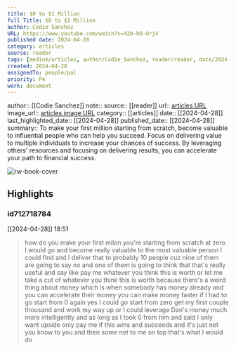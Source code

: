 ```yaml
---
title: $0 to $1 Million
full Title: $0 to $1 Million
author: Codie Sanchez
URL: https://www.youtube.com/watch?v=420-hD-Orj4
published date: 2024-04-28
category: articles
source: reader
tags: [medium/articles, author/Codie_Sanchez, reader/reader, date/2024-04-28, area/reader]
created: 2024-04-28
assignedTo: people/pal
priority: P4
work: document
---
```

author:: [[Codie Sanchez]]
note:: 
source:: [[reader]]
url:: [articles URL](https://www.youtube.com/watch?v=420-hD-Orj4)
image_url:: [articles image URL](https://i.ytimg.com/vi/420-hD-Orj4/maxresdefault.jpg?sqp=-oaymwEoCIAKENAF8quKqQMcGADwAQH4AbYIgAKAD4oCDAgAEAEYZSBWKEswDw==&rs=AOn4CLBDJeoW5Z7SgOju9XKrMpqDmNSUoQ)
category:: [[articles]]
date:: [[2024-04-28]]
last_highlighted_date:: [[2024-04-28]]
published_date:: [[2024-04-28]]
summary:: To make your first million starting from scratch, become valuable to influential people who can help you succeed. Focus on delivering value to multiple individuals to increase your chances of success. By leveraging others' resources and focusing on delivering results, you can accelerate your path to financial success.


![rw-book-cover](https://i.ytimg.com/vi/420-hD-Orj4/maxresdefault.jpg?sqp=-oaymwEoCIAKENAF8quKqQMcGADwAQH4AbYIgAKAD4oCDAgAEAEYZSBWKEswDw==&rs=AOn4CLBDJeoW5Z7SgOju9XKrMpqDmNSUoQ)

## Highlights
### id712718784
[[2024-04-28]] 18:51
> how do you make your first milon you're starting from scratch at zero I would go and become really valuable to the most valuable person I could find and I deliver that to probably 10 people cuz nine of them are going to say no and one of them is going to think that that's really useful and say like pay me whatever you think this is worth or let me take a cut of whatever you think this is worth because there's a weird thing about money which is when somebody has money already and you can accelerate their money you can make money faster if I had to go start from 0 again yes I could go start from zero get my first couple thousand and work my way up or I
> could leverage Dan's money much more intelligently and as long as I took 0 from him and said I only want upside only pay me if this wins and succeeds and it's just net you know to you and then some net to me on top that's what I would do



